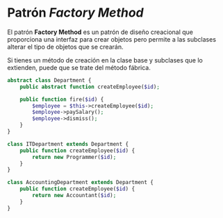 # Patrón _Factory Method_

El patrón **Factory Method** es un patrón de diseño creacional que proporciona una interfaz para crear objetos pero permite a las subclases alterar el tipo de objetos que se crearán.

Si tienes un método de creación en la clase base y subclases que lo extienden, puede que se trate del método fábrica.

```php
abstract class Department {
    public abstract function createEmployee($id);

    public function fire($id) {
        $employee = $this->createEmployee($id);
        $employee->paySalary();
        $employee->dismiss();
    }
}

class ITDepartment extends Department {
    public function createEmployee($id) {
        return new Programmer($id);
    }
}

class AccountingDepartment extends Department {
    public function createEmployee($id) {
        return new Accountant($id);
    }
}
```

